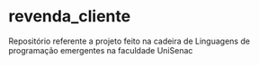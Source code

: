 # revenda_cliente
Repositório referente a projeto feito na cadeira de Linguagens de programação emergentes na faculdade UniSenac
